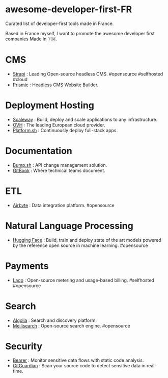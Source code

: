 # awesome-developer-first-FR
Curated list of developer-first tools made in France.

Based in France myself, I want to promote the awesome developer first companies Made in :fr:.

# CMS

- [Strapi](https://strapi.io) : Leading Open-source headless CMS. #opensource #selfhosted #cloud
- [Prismic](https://prismic.io) : Headless CMS Website Builder.

# Deployment Hosting

- [Scaleway](https://www.scaleway.com/fr/) : Build, deploy and scale applications to any infrastructure.
- [OVH](https://www.ovhcloud.com/) : The leading European cloud provider.
- [Platform.sh](https://platform.sh/) : Continuously deploy full-stack apps.

# Documentation

- [Bump.sh](https://bump.sh/) : API change management solution.
- [GitBook](https://www.gitbook.com/) : Where technical teams document.

# ETL

- [Airbyte](https://airbyte.com/) : Data integration platform. #opensource

# Natural Language Processing

- [Hugging Face](https://huggingface.co/) : Build, train and deploy state of the art models powered by the reference open source in machine learning. #opensource


# Payments

- [Lago](https://www.getlago.com/) : Open-source metering and usage-based billing. #selfhosted #opensource


# Search 

- [Algolia](https://www.algolia.com/) : Search and discovery platform.
- [Meilisearch](https://www.meilisearch.com/) : Open-source search engine. #opensource

# Security

- [Bearer](https://www.bearer.com/) : Monitor sensitive data flows with static code analysis.
- [GitGuardian](https://www.gitguardian.com/) : Scan your source code to detect sensitive data in real-time.
